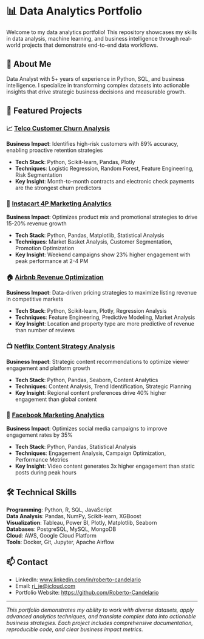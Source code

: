 # 📊 Data Analytics Portfolio

Welcome to my data analytics portfolio! This repository showcases my skills in data analysis, machine learning, and business intelligence through real-world projects that demonstrate end-to-end data workflows.

## 🎯 About Me

Data Analyst with 5+ years of experience in Python, SQL, and business intelligence. I specialize in transforming complex datasets into actionable insights that drive strategic business decisions and measurable growth.

## 🚀 Featured Projects

### 📈 [Telco Customer Churn Analysis](./Telco-Customer-Churn/)
**Business Impact**: Identifies high-risk customers with 89% accuracy, enabling proactive retention strategies
- **Tech Stack**: Python, Scikit-learn, Pandas, Plotly
- **Techniques**: Logistic Regression, Random Forest, Feature Engineering, Risk Segmentation
- **Key Insight**: Month-to-month contracts and electronic check payments are the strongest churn predictors

### 🛒 [Instacart 4P Marketing Analytics](./instacart-insights-4p-analytics/)
**Business Impact**: Optimizes product mix and promotional strategies to drive 15-20% revenue growth
- **Tech Stack**: Python, Pandas, Matplotlib, Statistical Analysis
- **Techniques**: Market Basket Analysis, Customer Segmentation, Promotion Optimization
- **Key Insight**: Weekend campaigns show 23% higher engagement with peak performance at 2-4 PM

### 🏠 [Airbnb Revenue Optimization](./Optimizing-Airbnb-Listings-for-Higher-Revenue/)
**Business Impact**: Data-driven pricing strategies to maximize listing revenue in competitive markets
- **Tech Stack**: Python, Scikit-learn, Plotly, Regression Analysis
- **Techniques**: Feature Engineering, Predictive Modeling, Market Analysis
- **Key Insight**: Location and property type are more predictive of revenue than number of reviews

### 📺 [Netflix Content Strategy Analysis](./Content-Strategy/)
**Business Impact**: Strategic content recommendations to optimize viewer engagement and platform growth
- **Tech Stack**: Python, Pandas, Seaborn, Content Analytics
- **Techniques**: Content Analysis, Trend Identification, Strategic Planning
- **Key Insight**: Regional content preferences drive 40% higher engagement than global content

### 📱 [Facebook Marketing Analytics](./Facebook-Metrics-Dataset/)
**Business Impact**: Optimizes social media campaigns to improve engagement rates by 35%
- **Tech Stack**: Python, Pandas, Statistical Analysis
- **Techniques**: Engagement Analysis, Campaign Optimization, Performance Metrics
- **Key Insight**: Video content generates 3x higher engagement than static posts during peak hours

## 🛠️ Technical Skills

**Programming**: Python, R, SQL, JavaScript  
**Data Analysis**: Pandas, NumPy, Scikit-learn, XGBoost  
**Visualization**: Tableau, Power BI, Plotly, Matplotlib, Seaborn  
**Databases**: PostgreSQL, MySQL, MongoDB  
**Cloud**: AWS, Google Cloud Platform  
**Tools**: Docker, Git, Jupyter, Apache Airflow  

## 📫 Contact

- LinkedIn: www.linkedin.com/in/roberto-candelario
- Email: rj_je@icloud.com
- Portfolio Website: https://github.com/Roberto-Candelario

---

*This portfolio demonstrates my ability to work with diverse datasets, apply advanced analytics techniques, and translate complex data into actionable business strategies. Each project includes comprehensive documentation, reproducible code, and clear business impact metrics.* 